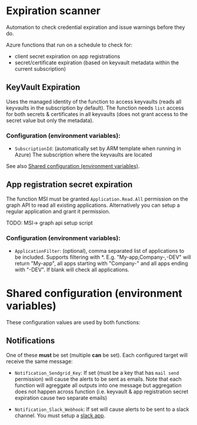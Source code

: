 # Expiration scanner

Automation to check credential expiration and issue warnings before they do.

Azure functions that run on a schedule to check for:

- client secret expiration on app registrations
- secret/certificate expiration (based on keyvault metadata within the current subscription)

## KeyVault Expiration

Uses the managed identity of the function to access keyvaults (reads all keyvaults in the subscription by default). The function needs `list` access for both secrets & certificates in all keyvaults (does not grant access to the secret value but only the metadata).

### Configuration (environment variables):

- `SubscriptionId`: (automatically set by ARM template when running in Azure) The subscription where the keyvaults  are located

See also [Shared configuration (environment variables)](#Shared-configuration-(environment-variables)).

## App registration secret expiration

The function MSI must be granted `Application.Read.All` permission on the graph API to read all existing applications. Alternatively you can setup a regular application and grant it permission.

TODO: MSI-> graph api setup script

### Configuration (environment variables):

- `ApplicationFilter`: (optional), comma separated list of applications to be included. Supports filtering with \*. E.g. "My-app,Company-*,*-DEV" will return "My-app", all apps starting with "Company-" and all apps ending with "-DEV". If blank will check all applications.

# Shared configuration (environment variables)

These configuration values are used by both functions:

## Notifications

One of these **must** be set (multiple **can** be set). Each configured target will receive the same message:

- `Notification_Sendgrid_Key`: If set (must be a key that has `mail send` permission) will cause the alerts to be sent as emails. Note that each function will agreggate all outputs into one message but aggregation does not happen across function (i.e. keyvault & app registration secret expiration cause two separate emails)

- `Notification_Slack_Webhook`: If set will cause alerts to be sent to a slack channel. You must setup a [slack app](https://api.slack.com/messaging/webhooks).